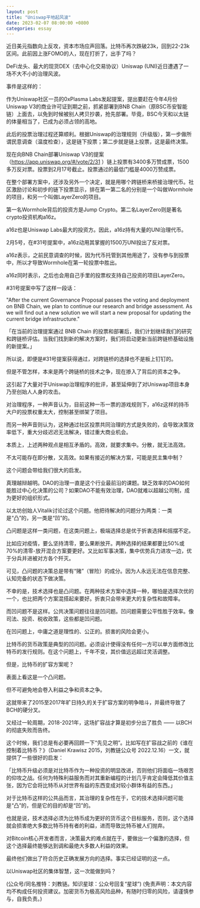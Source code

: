 ```yaml
---
layout: post
title: "Uniswap平地起风波"
date: 2023-02-07 08:00:00 +0800
categories: essay
---
```


近日美元指数向上反攻，资本市场应声回落。比特币再次跌破23k，回到22-23k区间。此前因上涨FOMO的人，现在打折了，出手了吗？

DeFi龙头、最大的现货DEX（去中心化交易协议）Uniswap (UNI)近日遭遇了一场不大不小的治理风波。

事件是这样的：

作为Uniswap社区一员的0xPlasma Labs发起提案，提出要赶在今年4月份Uniswap V3的商业许可证到期之前，抓紧部署到BNB Chain（原BSC币安智能链）上面去，以免到时候被别人拷贝抄袭，抢先部署。毕竟，BSC今天和以太链的体量相当了，已成为必须占领的高地。

此后的投票治理过程还算顺利。根据Uniswap的治理规则（升级版），第一步做所谓民意调查（温度检查），这是链下投票；第二步就是链上投票，这是最终决策。

现在向BNB Chain部署Uniswap V3的提案（https://app.uniswap.org/#/vote/2/31 ）链上投票有3400多万赞成票，1500多万反对票。投票到2月17号截止。投票通过的最低门槛是4000万赞成票。

在整个部署方案中，还涉及另外一个决定，就是用哪个跨链桥来桥接治理代币。社区激励讨论和初步的链下投票显示，排在第一第二名的分别是一个叫做Wormhole的项目，和另一个叫做LayerZero的项目。

第一名Wormhole背后的投资方是Jump Crypto。第二名LayerZero则是著名crypto投资机构a16z。

a16z也是Uniswap Labs最大的投资方。因此，a16z持有大量的UNI治理代币。

2月5号，在#31号提案中，a16z动用其掌握的1500万UNI投出了反对票。

a16z表示，之前民意调查的时候，因为代币托管到其他用途了，没有参与到投票中，所以才导致Wormhole在第一轮投票中胜出。

a16z同时表示，之后也会用自己手里的投票权支持自己投资的项目LayerZero。

#31号提案中写了这样一段话：

"After the current Governance Proposal passes the voting and deployment on BNB Chain, we plan to continue our research and bridge assessment. As we will find out a new solution we will start a new proposal for updating the current bridge infrastructure."

「在当前的治理提案通过 BNB Chain 的投票和部署后，我们计划继续我们的研究和跨链桥评估。当我们找到新的解决方案时，我们将启动更新当前跨链桥基础设施的新提案。」

所以说，即便是#31号提案获得通过，对跨链桥的选择也不是板上钉钉的。

但是不管怎样，本来是两个跨链桥的技术之争，现在掺入了背后的资本之争。

这引起了大量对于Uniswap治理程序的批评，甚至延伸到了对Uniswap项目本身乃至创始人人身的攻击。

对治理程序，一种声音认为，目前这种一币一票的游戏规则下，a16z这样的持币大户的投票权重太大，控制甚至绑架了项目。

而另一种声音则认为，这种通过社区投票共同治理的方式是失败的，会导致决策效率低下，重大分歧迟迟无法解决，错过重大商业机会。

本质上，上述两种观点是相互矛盾的。高效，就要求集中。分散，就无法高效。

不太可能存在即分散，又高效。如果有接近的解决方案，可能是民主集中制？

这个问题会带给我们很大的启发。

真理越辩越明。DAO的治理一直是这个行业最前沿的课题。缺乏效率的DAO如何能胜过中心化决策的公司？如果DAO不能有效治理，DAO就难以超越公司制，成为更好的组织形式。

以太坊创始人Vitalik讨论过这个问题。他把待解决的问题分为两类：一类是“凸”的，另一类是“凹”的。

凸问题是这样一类问题，在这类问题上，极端选择总是优于折衷选择和摇摆不定。

比如应对疫情，要么坚持清零，要么果断放开。两种选择的结果都要比50%或70%的清零-放开混合方案要更好。又比如军事决策，集中优势兵力进攻一边，优于分兵并进被对方各个歼灭。

可见，凸问题的决策总是带有“赌”（冒险）的成分。因为人永远无法在信息完整、认知完备的状态下做决策。

不幸的是，技术选择也是凸问题。在两种技术方案中选择一种，哪怕是选择次优的一个，也比把两个方案混搭起来要好。折衷只会带来更大的复杂性和故障率。

而凹问题不是这样。公共决策问题往往是凹问题。凹问题需要公平性胜于效率。像司法、投资、税收政策，这些都是凹问题。

在凹问题上，中庸之道是理性的、公正的。损害的风险会更小。

比特币的货币政策是典型的凹问题。必须设计使得没有任何一方可以单方面修改比特币的发行规则。在这个问题上，千年不变，其价值远远超过灵活调整。

但是，比特币的扩容方案呢？

表面上看这是一个凸问题。

但不可避免地会卷入利益之争和资本之争。

这就带来了2015至2017年旷日持久的关于扩容方案的明争暗斗，并最终导致了BCH的硬分叉。

又经过一轮周期，2018-2021年，这场扩容战才算是初步分出了胜负 —— 以BCH的彻底失败而告终。

这个时候，我们总是有必要再回顾一下“先见之明”。比如写在扩容战之前的《谁在控制着比特币？》（Daniel Krawisz 2015，刘教链公众号 2022.12.16）一文，就提供了一些很好的启发：

「比特币升级必须是对比特币作为一种投资的明显改进，否则他们将面临一场艰苦的仰攻之战。任何为特殊利益服务而对其重新编程的计划几乎肯定会降低其价值主张，因为它会将比特币从对世界有益的东西变成对较小群体有益的东西。」

对于比特币这样的公共品而言，其治理的复杂性在于，它的技术选择问题可能是“凸”的，但是它的目的却是“凹”的。

也就是说，技术选择必须为比特币成为更好的货币这个目标服务，否则，这个选择就会损害绝大多数比特币持有者的利益，进而导致比特币被人们抛弃。

对Bitcoin核心开发者而言，决策最大的难点就在于，要做出一个偏激的选择，但这个选择最终能够达到调和最绝大多数人利益的效果。

最终他们做出了符合历史正确发展方向的选择。事实已经证明的这一点。

以Uniswap社区的集体智慧，这一次能做到吗？

(公众号/同名推特：刘教链。知识星球：公众号回复“星球”)
(免责声明：本文内容均不构成任何投资建议。加密货币为极高风险品种，有随时归零的风险，请谨慎参与，自我负责。)
